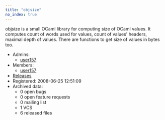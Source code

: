 ```yaml
---
title: "objsize"
no_index: true
---
```


objsize is a small OCaml library for computing size of OCaml values.    It computes count of words used for values, count of values' headers, 
maximal depth of values.  There are functions to get size of values
in bytes too.


* Admins:
  * [user157](/users/user157)
* Members:
  * [user157](/users/user157)
* [Releases](https://download.ocamlcore.org/objsize)
* Registered: 2008-06-25 12:51:09
* Archived data:
  * 0 open bugs
  * 0 open feature requests
  * 0 mailing list
  * 1 VCS
  * 6 released files
